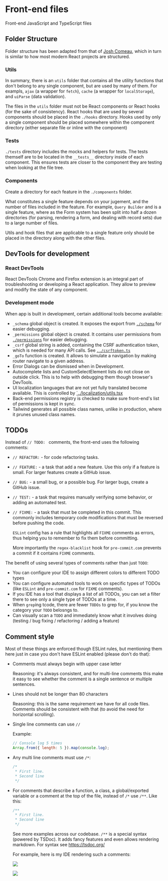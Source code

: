 # Front-end files

Front-end JavaScript and TypeScript files

## Folder Structure

Folder structure has been adapted from that of
[Josh Comeau](https://www.joshwcomeau.com/react/file-structure/), which in turn
is similar to how most modern React projects are structured.

### Utils

In summary, there is an `utils` folder that contains all the utility functions
that don't belong to any single component, but are used by many of them. For
exampls, `ajax` (a wrapper for `fetch`), `cache` (a wrapper for `localStorage`),
and `uiParse` (data validation).

The files in the `utils` folder must not be React components or React hooks (for
the sake of consistency). React hooks that are used by several components should
be placed in the `./hooks` directory. Hooks used by only a single component
should be placed somewhere within the component directory (either separate file
or inline with the component)

### Tests

`./tests` directory includes the mocks and helpers for tests. The tests themself
are to be located in the `__tests__` directory inside of each component. This
ensures tests are closer to the component they are testing when looking at the
file tree.

### Components

Create a directory for each feature in the `./components` folder.

What constitutes a single feature depends on your jugement, and the number of
files included in the feature. For example, `Query Builder` and is a single
feature, where as the Form system has been split into half a dozen directories
(for parsing, rendering a form, and dealing with record sets) due to a large
number of files.

Utils and hook files that are applicable to a single feature only should be
placed in the directory along with the other files.

## DevTools for development

### React DevTools

React DevTools Chrome and Firefox extension is an integral part of
troubleshooting or developing a React application. They allow to preview and
modify the state of any component.

### Development mode

When app is built in development, certain additional tools become available:

- `_schema` global object is created. It exposes the export from
  [`./schema`](../schema.ts) for easier debugging.
- `_permissions` global object is created. It contains user permissions from
  [`./permissions`](../permissions.ts) for easier debugging.
- `_csrf` global string is added, containing the CSRF authentication token,
  which is needed for many API calls. See [`../csrftoken.ts`](../csrftoken.ts)
- `_goTo` function is created. It allows to simulate a navigation by making
  router navigate to a given address.
- Error Dialogs can be dismissed when in Development.
- Autocomplete lists and CustomSelectElement lists do not close on outside
  click. This is to help with debugging them though browser's DevTools.
- UI localization languages that are not yet fully translated become available.
  This is controlled by [`../localization/utils.tsx](../localization/utils.tsx)
- Back-end permissions registry is checked to make sure front-end's list of
  permissions is kept in sync.
- Tailwind generates all possible class names, unlike in production, where it
  prunes unused class names.

## TODOs

Instead of `// TODO: ` comments, the front-end uses the following comments:

- `// REFACTOR:` - for code refactoring tasks.
- `// FEATURE:` - a task that add a new feature. Use this only if a feature is
  small. For larger features create a GitHub issue.
- `// BUG:` - a small bug, or a possible bug. For larger bugs, create a GitHub
  issue.
- `// TEST:` - a task that requires manually verifying some behavior, or adding
  an automated test.
- `// FIXME:` - a task that must be completed in this commit. This commonly
  includes temporary code modifications that must be reversed before pushing the
  code.

  `ESLint` config has a rule that highlights all `FIXME` comments as errors,
  thus helping you to remember to fix them before committing.

  More importantly the `regex-blacklist` hook for `pre-commit.com` prevents a
  commit if it contains `FIXME` comments.

The benefit of using several types of comments rather than just `TODO`:

- You can configure your IDE to assign different colors to different TODO types
- You can configure automated tools to work on specific types of TODOs (like
  `ESLint` and `pre-commit.com` for `FIXME` comments).
- If you IDE has a tool that displays a list of all TODOs, you can set a filter
  there to see only a single type of TODOs at a time.
- When `grep`ing tcode, there are fewer `TODOs` to grep for, if you know the
  category your `TODO` belosngs to.
- Can visually scan a `TODO` and immediately know what it involves doing
  (testing / bug fixing / refactoring / adding a feature)

## Comment style

Most of these things are enforced though ESLint rules, but mentioning them here
just in case you don't have ESLint enabled (please don't do that):

- Comments must always begin with upper case letter

  Reasoning: it's always consistent, and for multi-line comments this make it
  easy to see whether the comment is a single sentence or multiple sentences.

- Lines should not be longer than 80 characters

  Reasoning: this is the same requirement we have for all code files. Comments
  should be consistent with that (to avoid the need for horizontal scrolling).

- Single line comments can use `//`

  Example:

  ```js
  // Console log 5 times
  Array.from({ length: 5 }).map(console.log);
  ```

- Any multi line comments must use `/*`:

  ```js
  /*
   * First line.
   * Second line
   */
  ```

- For comments that describe a function, a class, a global/exported variable or
  a comment at the top of the file, instead of `/*` use `/**`. Like this:

  ```js
  /**
   * First line.
   * Second line
   */
  ```

  See more examples across our codebase. `/**` is a special syntax (powered by
  TSDoc). It adds fancy features and even allows rendering markdown. For syntax
  see https://tsdoc.org/

  For example, here is my IDE rendering such a comments:

  ![](https://user-images.githubusercontent.com/40512816/234322371-99b339c0-224b-433f-9ae8-ee5862852817.png)

  ![](https://user-images.githubusercontent.com/40512816/234322822-afbcd42d-5b4b-444d-8d98-f9af57cbfd1f.png)
